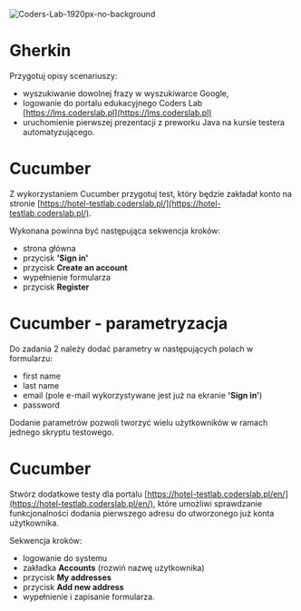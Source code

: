 ![Coders-Lab-1920px-no-background](https://user-images.githubusercontent.com/30623667/104709394-2cabee80-571f-11eb-9518-ea6a794e558e.png)


# Gherkin

Przygotuj opisy scenariuszy:
- wyszukiwanie dowolnej frazy w wyszukiwarce Google,
- logowanie do portalu edukacyjnego Coders Lab [https://lms.coderslab.pl](https://lms.coderslab.pl)
- uruchomienie pierwszej prezentacji z preworku Java na kursie testera automatyzującego.

# Cucumber

Z wykorzystaniem Cucumber przygotuj test, który będzie zakładał konto na stronie [https://hotel-testlab.coderslab.pl/](https://hotel-testlab.coderslab.pl/).

Wykonana powinna być następująca sekwencja kroków:
- strona główna 
- przycisk **'Sign in'**
- przycisk **Create an account**
- wypełnienie formularza
- przycisk **Register**


# Cucumber - parametryzacja

Do zadania 2 należy dodać parametry w następujących polach w formularzu:

- first name
- last name
- email (pole e-mail wykorzystywane jest już na ekranie **'Sign in'**)
- password

Dodanie parametrów pozwoli tworzyć wielu użytkowników w ramach jednego skryptu testowego.

# Cucumber

Stwórz dodatkowe testy dla portalu [https://hotel-testlab.coderslab.pl/en/](https://hotel-testlab.coderslab.pl/en/), które umożliwi sprawdzanie funkcjonalności dodania pierwszego adresu do utworzonego już konta użytkownika. 

Sekwencja kroków:
- logowanie do systemu
- zakładka **Accounts** (rozwiń nazwę użytkownika)
- przycisk **My addresses**
- przycisk **Add new address**
- wypełnienie i zapisanie formularza.

